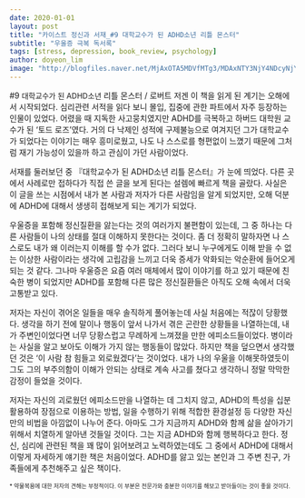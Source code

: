 ```yaml
---
date: 2020-01-01
layout: post
title: "카이스트 정신과 서재_#9 대학교수가 된 ADHD소년 리틀 몬스터"
subtitle: "우울증 극복 독서록"
tags: [stress, depression, book_review, psychology]
author: doyeon_lim
image: "http://blogfiles.naver.net/MjAxOTA5MDVfMTg3/MDAxNTY3NjY4NDcyNjYw.sJLhKR4_FWD0YJhaDvkQEt-5VZprXT6wRpCmS44ON1Qg.CKmQ9wini8xMarDjWjrxKYDYf3WL5UbN_pn9uE7sne4g.JPEG.138100/%C4%B8%C3%B3.JPG"
---
```


#9 <font size="-1">대학교수가 된 ADHD소년</font> 리틀 몬스터 / 로버트 저겐
이 책을 읽게 된 계기는 오해에서 시작되었다. 심리관련 서적을 읽다 보니 몰입, 집중에 관한 파트에서 자주 등장하는 인물이 있었다.  어렸을 때 지독한 사고뭉치였지만 ADHD를 극복하고 하버드 대학원 교수가 된 ‘토드 로즈’였다. 거의 다 낙제인 성적에 구제불능으로 여겨지던 그가 대학교수가 되었다는 이야기는 매우 흥미로웠고, 나도 나 스스로를 형편없이 느꼈기 때문에 그처럼 재기 가능성이 있을까 하고 관심이 가던 사람이었다. 

서재를 둘러보던 중 『대학교수가 된 ADHD소년 리틀 몬스터』가 눈에 띄었다. 다른 곳에서 사례로만 접하다가 직접 쓴 글을 보게 된다는 설렘에 빠르게 책을 골랐다. 사실은 이 글을 쓰는 시점에서 내가 본 사람과 저자가 다른 사람임을 알게 되었지만, 오해 덕분에 ADHD에 대해서 생생히 접해보게 되는 계기가 되었다.

우울증을 포함해 정신질환을 앓는다는 것의 여러가지 불편함이 있는데, 그 중 하나는 다른 사람들이 나의 상태를 절대 이해하지 못한다는 것이다. 좀 더 정확히 말하자면 나 스스로도 내가 왜 이러는지 이해를 할 수가 없다. 그러다 보니 누구에게도 이해 받을 수 없는 이상한 사람이라는 생각에 고립감을 느끼고 더욱 증세가 악화되는 악순환에 들어오게 되는 것 같다. 그나마 우울증은 요즘 여러 매체에서 많이 이야기를 하고 있기 때문에 친숙한 병이 되었지만 ADHD를 포함해 다른 많은 정신질환들은 아직도 오해 속에서 더욱 고통받고 있다. 

저자는 자신이 겪어온 일들을 매우 솔직하게 풀어놓는데 사실 처음에는 적잖이 당황했다. 생각을 하기 전에 말이나 행동이 앞서 나가서 겪은 곤란한 상황들을 나열하는데, 내가 주변인이었다면 너무 당황스럽고 무례하게 느껴졌을 만한 에피소드들이었다. 병이라는 사실을 알고 보아도 이해가 가지 않는 행동들이 많았다. 하지만 책을 덮으면서 생각했던 것은 ‘이 사람 참 힘들고 외로웠겠다’는 것이었다. 내가 나의 우울을 이해못하였듯이 그도 그의 부주의함이 이해가 안되는 상태로 계속 사고를 쳤다고 생각하니 정말 막막한 감정이 들었을 것이다.

저자는 자신의 괴로웠던 에피소드만을 나열하는 데 그치지 않고, ADHD의 특성을 십분 활용하여 장점으로 이용하는 방법, 일을 수행하기 위해 적합한 환경설정 등 다양한 자신만의 비법을 아낌없이 나누어 준다. 아마도 그가 지금까지 ADHD와 함께 삶을 살아가기 위해서 치열하게 알아낸 것들일 것이다. 그는 지금 ADHD와 함께 행복하다고 한다. 정신, 심리에 관련된 책을 꽤 많이 읽어보려고 노력하였는데도 그 중에서 ADHD에 대해서 이렇게 자세하게 얘기한 책은 처음이었다.    ADHD를 앓고 있는 본인과 그 주변 친구, 가족들에게 추천해주고 싶은 책이다.     

<font size="-2"> \* 약물복용에 대한 저자의 견해는 부정적이다. 이 부분은 전문가와 충분한 이야기를 해보고 받아들이는 것이 좋을 것이다. </font>
